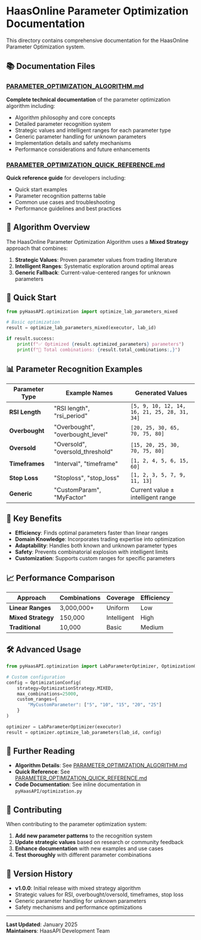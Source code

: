 # HaasOnline Parameter Optimization Documentation

This directory contains comprehensive documentation for the HaasOnline Parameter Optimization system.

## 📚 Documentation Files

### [PARAMETER_OPTIMIZATION_ALGORITHM.md](PARAMETER_OPTIMIZATION_ALGORITHM.md)
**Complete technical documentation** of the parameter optimization algorithm including:
- Algorithm philosophy and core concepts
- Detailed parameter recognition system
- Strategic values and intelligent ranges for each parameter type
- Generic parameter handling for unknown parameters
- Implementation details and safety mechanisms
- Performance considerations and future enhancements

### [PARAMETER_OPTIMIZATION_QUICK_REFERENCE.md](PARAMETER_OPTIMIZATION_QUICK_REFERENCE.md)
**Quick reference guide** for developers including:
- Quick start examples
- Parameter recognition patterns table
- Common use cases and troubleshooting
- Performance guidelines and best practices

## 🎯 Algorithm Overview

The HaasOnline Parameter Optimization Algorithm uses a **Mixed Strategy** approach that combines:

1. **Strategic Values**: Proven parameter values from trading literature
2. **Intelligent Ranges**: Systematic exploration around optimal areas  
3. **Generic Fallback**: Current-value-centered ranges for unknown parameters

## 🚀 Quick Start

```python
from pyHaasAPI.optimization import optimize_lab_parameters_mixed

# Basic optimization
result = optimize_lab_parameters_mixed(executor, lab_id)

if result.success:
    print(f"✅ Optimized {result.optimized_parameters} parameters")
    print(f"🚀 Total combinations: {result.total_combinations:,}")
```

## 📊 Parameter Recognition Examples

| Parameter Type | Example Names | Generated Values |
|---------------|---------------|------------------|
| **RSI Length** | "RSI length", "rsi_period" | `[5, 9, 10, 12, 14, 16, 21, 25, 28, 31, 34]` |
| **Overbought** | "Overbought", "overbought_level" | `[20, 25, 30, 65, 70, 75, 80]` |
| **Oversold** | "Oversold", "oversold_threshold" | `[15, 20, 25, 30, 70, 75, 80]` |
| **Timeframes** | "Interval", "timeframe" | `[1, 2, 4, 5, 6, 15, 60]` |
| **Stop Loss** | "Stoploss", "stop_loss" | `[1, 2, 3, 5, 7, 9, 11, 13]` |
| **Generic** | "CustomParam", "MyFactor" | Current value ± intelligent range |

## 🔧 Key Benefits

- **Efficiency**: Finds optimal parameters faster than linear ranges
- **Domain Knowledge**: Incorporates trading expertise into optimization
- **Adaptability**: Handles both known and unknown parameter types
- **Safety**: Prevents combinatorial explosion with intelligent limits
- **Customization**: Supports custom ranges for specific parameters

## 📈 Performance Comparison

| Approach | Combinations | Coverage | Efficiency |
|----------|-------------|----------|------------|
| **Linear Ranges** | 3,000,000+ | Uniform | Low |
| **Mixed Strategy** | 150,000 | Intelligent | High |
| **Traditional** | 10,000 | Basic | Medium |

## 🛠️ Advanced Usage

```python
from pyHaasAPI.optimization import LabParameterOptimizer, OptimizationConfig, OptimizationStrategy

# Custom configuration
config = OptimizationConfig(
    strategy=OptimizationStrategy.MIXED,
    max_combinations=25000,
    custom_ranges={
        "MyCustomParameter": ["5", "10", "15", "20", "25"]
    }
)

optimizer = LabParameterOptimizer(executor)
result = optimizer.optimize_lab_parameters(lab_id, config)
```

## 📖 Further Reading

- **Algorithm Details**: See [PARAMETER_OPTIMIZATION_ALGORITHM.md](PARAMETER_OPTIMIZATION_ALGORITHM.md)
- **Quick Reference**: See [PARAMETER_OPTIMIZATION_QUICK_REFERENCE.md](PARAMETER_OPTIMIZATION_QUICK_REFERENCE.md)
- **Code Documentation**: See inline documentation in `pyHaasAPI/optimization.py`

## 🤝 Contributing

When contributing to the parameter optimization system:

1. **Add new parameter patterns** to the recognition system
2. **Update strategic values** based on research or community feedback
3. **Enhance documentation** with new examples and use cases
4. **Test thoroughly** with different parameter combinations

## 📝 Version History

- **v1.0.0**: Initial release with mixed strategy algorithm
- Strategic values for RSI, overbought/oversold, timeframes, stop loss
- Generic parameter handling for unknown parameters
- Safety mechanisms and performance optimizations

---

**Last Updated**: January 2025  
**Maintainers**: HaasAPI Development Team